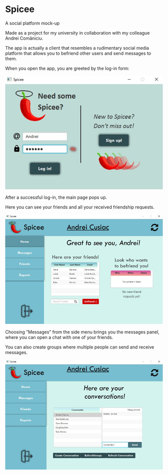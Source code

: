 # Spicee
A social platform mock-up 

Made as a project for my university in collaboration with my colleague Andrei Comăniciu.

The app is actually a client that resembles a rudimentary social media platform that allows you to befriend other users and send messages to them.

When you open the app, you are greeted by the log-in form:

![Log-in panel](images/LogIn.jpg)

After a successful log-in, the main page pops up. 

Here you can see your friends and all your received friendship requests.

![Home panel](images/Home.jpg)

Choosing ”Messages” from the side menu brings you the messages panel, where you can open a chat with one of your friends.

You can also create groups where multiple people can send and receive messages.

![Messages panel](images/Messages.jpg)

